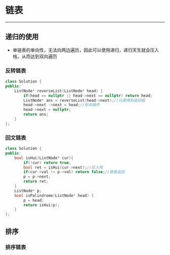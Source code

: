 # 链表

---

## 递归的使用

* 单链表的单向性，无法向两边遍历，因此可以使用递归，递归天生就会压入栈，从而达到双向遍历

### 反转链表

```c++
class Solution {
public:
    ListNode* reverseList(ListNode* head) {
        if(head == nullptr || head->next == nullptr) return head;
        ListNode* ans = reverseList(head->next);//只是得到返回值
        head->next ->next = head;//反向操作
        head->next = nullptr;
        return ans; 
    }
};
```

### 回文链表

```c++
class Solution {
public:
    bool isHui(ListNode* cur){
        if(!cur) return true;
        bool ret = isHui(cur->next);//压入栈
        if(cur->val != p->val) return false;//直接返回
        p = p->next;
        return ret;
    }
    ListNode* p;
    bool isPalindrome(ListNode* head) {
        p = head;
        return isHui(p);
    }
};
```



## 排序

### 排序链表





